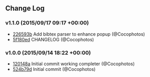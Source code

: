 ## Change Log

### v1.1.0 (2015/09/17 09:17 +00:00)
- [226593b](https://github.com/Cocophotos/vim-ycm-latex-semantic-completer/commit/226593b4fdcbe6213fd6e2b2b000db700957176e) Add bibtex parser to enhance popup (@Cocophotos)
- [5f180ed](https://github.com/Cocophotos/vim-ycm-latex-semantic-completer/commit/5f180ed7493a8d0e421bd52665755fe41b1f4cbf) CHANGELOG (@Cocophotos)

### v1.0.0 (2015/09/14 18:22 +00:00)
- [120148a](https://github.com/Cocophotos/vim-ycm-latex-semantic-completer/commit/120148a043f47e6a3837195e71405a064249cc0e) Initial commit working completer (@Cocophotos)
- [524b79d](https://github.com/Cocophotos/vim-ycm-latex-semantic-completer/commit/524b79d628291b1b4db8f74975e1bfc1f323939f) Initial commit (@Cocophotos)